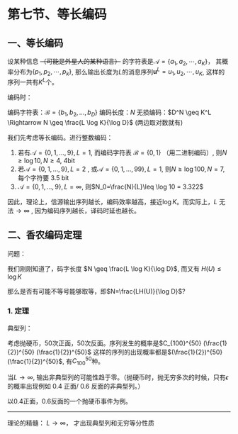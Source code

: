 # 第七节、等长编码

## 一、等长编码

设某种信息 ~~（可能是外星人的某种语言）~~ 的字符表是$\mathcal{A}=\{a_1,a_2,\cdots,a_K\}$， 其概率分布为$\{p_1,p_2,\cdots,p_k\}$, 那么输出长度为$L$的消息序列$\mathbf{u}^L={u_1,u_2,\cdots,u_K}$, 这样的序列一共有$K^L$个。

编码时：

编码字符表：$\mathcal{B}=\{b_1,b_2,\dots,b_D\}$
编码长度：$N$
无损编码：$D^N \geq K^L \Rightarrow N \geq \frac{L \log K}{\log D}$ (两边取对数就有)

我们先考虑等长编码。进行整数编码：

1. 若有$\mathcal A=\{0,1,\dots,9\}, L=1$, 而编码字符表 $\mathcal B=\{0,1\}$ （用二进制编码）, 则$N\geq \log 10, N \geq 4$, 4bit
2. 若$\mathcal A = \{0,1,\dots,9\} , L=2$ , 或$\mathcal A = \{0,1,\dots, 99\}, L=1$, 则$N \geq \log 100, N=7$, 每个字符要 3.5 bit
3. $\mathcal A = \{0,1,\dots,9\} , L=\infty$, 则$N_0=\frac{N}{L}\leq \log 10 = 3.322$

因此，理论上，信源输出序列越长，编码效率越高，接近$\log K$。而实际上，$L\ \text{无法} \rightarrow \infty$ , 因为编码序列越长，译码时延也越长。
## 二、香农编码定理

问题：

我们刚刚知道了，码字长度 $N \geq \frac{L \log K}{\log D}$, 而又有 $H(U) \leq \log K$

那么是否有可能不等号能够取等，即$N=\frac{LH(U)}{\log D}$? 

### 1. 定理

典型列：

考虑抛硬币，50次正面，50次反面。序列发生的概率是$C_{100}^{50} (\frac{1}{2})^{50} (\frac{1}{2})^{50}$
这样的序列的出现概率都是$(\frac{1}{2})^{50} (\frac{1}{2})^{50}$, 有$C_{100}^{50}$种。

当$L \rightarrow \infty$, 输出非典型列的可能性趋于零。（抛硬币时，抛无穷多次的时候，只有$\epsilon$的概率出现例如 0.4 正面/ 0.6 反面的非典型列。）

以0.4正面，0.6反面的一个抛硬币事件为例。

---

理论的精髓：
$L \rightarrow \infty$， 才出现典型列和无穷等分性质
